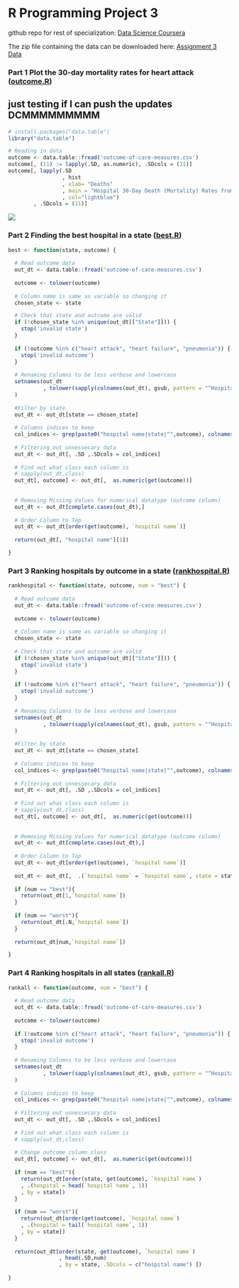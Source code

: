 # R Programming Project 3

github repo for rest of specialization: [Data Science Coursera](https://github.com/mGalarnyk/datasciencecoursera)

The zip file containing the data can be downloaded here:
[Assignment 3 Data](https://d396qusza40orc.cloudfront.net/rprog%2Fdata%2FProgAssignment3-data.zip)

###  Part 1 Plot the 30-day mortality rates for heart attack ([outcome.R](https://github.com/mGalarnyk/datasciencecoursera/blob/master/2_R_Programming/projects/outcome.R))

## just testing if I can push the updates  DCMMMMMMMMM
```R
# install.packages("data.table")
library("data.table")

# Reading in data
outcome <- data.table::fread('outcome-of-care-measures.csv')
outcome[, (11) := lapply(.SD, as.numeric), .SDcols = (11)]
outcome[, lapply(.SD
                 , hist
                 , xlab= "Deaths"
                 , main = "Hospital 30-Day Death (Mortality) Rates from Heart Attack"
                 , col="lightblue")
        , .SDcols = (11)]
```
![](https://github.com/mGalarnyk/datasciencecoursera/blob/master/2_R_Programming/projects/Hospital_30_day_death.png)
###  Part 2 Finding the best hospital in a state ([best.R](https://github.com/mGalarnyk/datasciencecoursera/blob/master/2_R_Programming/projects/best.R))
```R
best <- function(state, outcome) {
  
  # Read outcome data
  out_dt <- data.table::fread('outcome-of-care-measures.csv')
  
  outcome <- tolower(outcome)
  
  # Column name is same as variable so changing it 
  chosen_state <- state 

  # Check that state and outcome are valid
  if (!chosen_state %in% unique(out_dt[["State"]])) {
    stop('invalid state')
  }
  
  if (!outcome %in% c("heart attack", "heart failure", "pneumonia")) {
    stop('invalid outcome')
  }
  
  # Renaming Columns to be less verbose and lowercase
  setnames(out_dt
           , tolower(sapply(colnames(out_dt), gsub, pattern = "^Hospital 30-Day Death \\(Mortality\\) Rates from ", replacement = "" ))
  )
  
  #Filter by state
  out_dt <- out_dt[state == chosen_state]
  
  # Columns indices to keep
  col_indices <- grep(paste0("hospital name|state|^",outcome), colnames(out_dt))
  
  # Filtering out unnessecary data 
  out_dt <- out_dt[, .SD ,.SDcols = col_indices]
  
  # Find out what class each column is 
  # sapply(out_dt,class)
  out_dt[, outcome] <- out_dt[,  as.numeric(get(outcome))]
  
  
  # Removing Missing Values for numerical datatype (outcome column)
  out_dt <- out_dt[complete.cases(out_dt),]
  
  # Order Column to Top 
  out_dt <- out_dt[order(get(outcome), `hospital name`)]
  
  return(out_dt[, "hospital name"][1])

}
```
###  Part 3 Ranking hospitals by outcome in a state ([rankhospital.R](https://github.com/mGalarnyk/datasciencecoursera/blob/master/2_R_Programming/projects/rankhospital.R))
```R
rankhospital <- function(state, outcome, num = "best") {
  
  # Read outcome data
  out_dt <- data.table::fread('outcome-of-care-measures.csv')
  
  outcome <- tolower(outcome)
  
  # Column name is same as variable so changing it 
  chosen_state <- state 
  
  # Check that state and outcome are valid
  if (!chosen_state %in% unique(out_dt[["State"]])) {
    stop('invalid state')
  }
  
  if (!outcome %in% c("heart attack", "heart failure", "pneumonia")) {
    stop('invalid outcome')
  }
  
  # Renaming Columns to be less verbose and lowercase
  setnames(out_dt
           , tolower(sapply(colnames(out_dt), gsub, pattern = "^Hospital 30-Day Death \\(Mortality\\) Rates from ", replacement = "" ))
  )
  
  #Filter by state
  out_dt <- out_dt[state == chosen_state]
  
  # Columns indices to keep
  col_indices <- grep(paste0("hospital name|state|^",outcome), colnames(out_dt))
  
  # Filtering out unnessecary data 
  out_dt <- out_dt[, .SD ,.SDcols = col_indices]
  
  # Find out what class each column is 
  # sapply(out_dt,class)
  out_dt[, outcome] <- out_dt[,  as.numeric(get(outcome))]
  
  
  # Removing Missing Values for numerical datatype (outcome column)
  out_dt <- out_dt[complete.cases(out_dt),]
  
  # Order Column to Top 
  out_dt <- out_dt[order(get(outcome), `hospital name`)]
  
  out_dt <- out_dt[,  .(`hospital name` = `hospital name`, state = state, rate = get(outcome), Rank = .I)]
  
  if (num == "best"){
    return(out_dt[1,`hospital name`])
  }
  
  if (num == "worst"){
    return(out_dt[.N,`hospital name`])
  }
  
  return(out_dt[num,`hospital name`])

}
```
###  Part 4 Ranking hospitals in all states ([rankall.R](https://github.com/mGalarnyk/datasciencecoursera/blob/master/2_R_Programming/projects/rankall.R))
```R
rankall <- function(outcome, num = "best") {
  
  # Read outcome data
  out_dt <- data.table::fread('outcome-of-care-measures.csv')
  
  outcome <- tolower(outcome)
  
  if (!outcome %in% c("heart attack", "heart failure", "pneumonia")) {
    stop('invalid outcome')
  }
  
  # Renaming Columns to be less verbose and lowercase
  setnames(out_dt
           , tolower(sapply(colnames(out_dt), gsub, pattern = "^Hospital 30-Day Death \\(Mortality\\) Rates from ", replacement = "" ))
  )
  
  # Columns indices to keep
  col_indices <- grep(paste0("hospital name|state|^",outcome), colnames(out_dt))
  
  # Filtering out unnessecary data 
  out_dt <- out_dt[, .SD ,.SDcols = col_indices]
  
  # Find out what class each column is 
  # sapply(out_dt,class)
  
  # Change outcome column class
  out_dt[, outcome] <- out_dt[,  as.numeric(get(outcome))]
  
  if (num == "best"){
    return(out_dt[order(state, get(outcome), `hospital name`)
    , .(hospital = head(`hospital name`, 1))
    , by = state])
  }
  
  if (num == "worst"){
    return(out_dt[order(get(outcome), `hospital name`)
    , .(hospital = tail(`hospital name`, 1))
    , by = state])
  }
  
  return(out_dt[order(state, get(outcome), `hospital name`)
                , head(.SD,num)
                , by = state, .SDcols = c("hospital name") ])
  
}
```